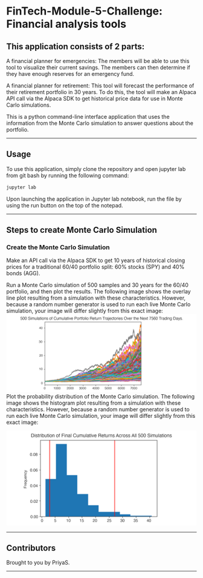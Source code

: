 # FinTech-Module-5-Challenge: Financial analysis tools
## This application consists of 2 parts:
A financial planner for emergencies: The members will be able to use this tool to visualize their current savings. The members can then determine if they have enough reserves for an emergency fund.

A financial planner for retirement: This tool will forecast the performance of their retirement portfolio in 30 years. To do this, the tool will make an Alpaca API call via the Alpaca SDK to get historical price data for use in Monte Carlo simulations.


This is a python command-line interface application that uses the information from the Monte Carlo simulation to answer questions about the portfolio.

---
## Usage

To use this application, simply clone the repository and open jupyter lab from git bash by running the following command:

```python
jupyter lab
```

Upon launching the application in Jupyter lab notebook, run the file by using the run button on the top of the notepad.


---
## Steps to create Monte Carlo Simulation

### Create the Monte Carlo Simulation
Make an API call via the Alpaca SDK to get 10 years of historical closing prices for a traditional 60/40 portfolio split: 60% stocks (SPY) and 40% bonds (AGG).

Run a Monte Carlo simulation of 500 samples and 30 years for the 60/40 portfolio, and then plot the results. The following image shows the overlay line plot resulting from a simulation with these characteristics. However, because a random number generator is used to run each live Monte Carlo simulation, your image will differ slightly from this exact image:
![Create the Monte Carlo Simulation](Images/5-4-monte-carlo-line-plot.png)
Plot the probability distribution of the Monte Carlo simulation. The following image shows the histogram plot resulting from a simulation with these characteristics. However, because a random number generator is used to run each live Monte Carlo simulation, your image will differ slightly from this exact image:

![Create the Monte Carlo Simulation](Images/5-4-monte-carlo-histogram.png)





---

## Contributors

Brought to you by PriyaS.

---
